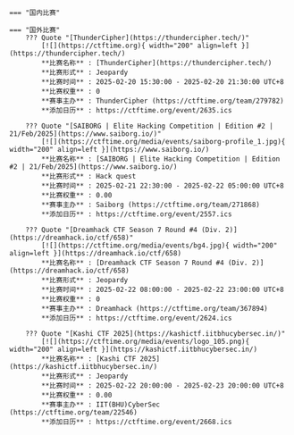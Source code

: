     === "国内比赛"
    
    === "国外比赛"
        ??? Quote "[ThunderCipher](https://thundercipher.tech/)"  
            [![](https://ctftime.org){ width="200" align=left }](https://thundercipher.tech/)  
            **比赛名称** : [ThunderCipher](https://thundercipher.tech/)  
            **比赛形式** : Jeopardy  
            **比赛时间** : 2025-02-20 15:30:00 - 2025-02-20 21:30:00 UTC+8  
            **比赛权重** : 0  
            **赛事主办** : ThunderCipher (https://ctftime.org/team/279782)  
            **添加日历** : https://ctftime.org/event/2635.ics  
            
        ??? Quote "[SAIBORG | Elite Hacking Competition | Edition #2 | 21/Feb/2025](https://www.saiborg.io/)"  
            [![](https://ctftime.org/media/events/saiborg-profile_1.jpg){ width="200" align=left }](https://www.saiborg.io/)  
            **比赛名称** : [SAIBORG | Elite Hacking Competition | Edition #2 | 21/Feb/2025](https://www.saiborg.io/)  
            **比赛形式** : Hack quest  
            **比赛时间** : 2025-02-21 22:30:00 - 2025-02-22 05:00:00 UTC+8  
            **比赛权重** : 0.00  
            **赛事主办** : Saiborg (https://ctftime.org/team/271868)  
            **添加日历** : https://ctftime.org/event/2557.ics  
            
        ??? Quote "[Dreamhack CTF Season 7 Round #4 (Div. 2)](https://dreamhack.io/ctf/658)"  
            [![](https://ctftime.org/media/events/bg4.jpg){ width="200" align=left }](https://dreamhack.io/ctf/658)  
            **比赛名称** : [Dreamhack CTF Season 7 Round #4 (Div. 2)](https://dreamhack.io/ctf/658)  
            **比赛形式** : Jeopardy  
            **比赛时间** : 2025-02-22 08:00:00 - 2025-02-22 23:00:00 UTC+8  
            **比赛权重** : 0  
            **赛事主办** : Dreamhack (https://ctftime.org/team/367894)  
            **添加日历** : https://ctftime.org/event/2624.ics  
            
        ??? Quote "[Kashi CTF 2025](https://kashictf.iitbhucybersec.in/)"  
            [![](https://ctftime.org/media/events/logo_105.png){ width="200" align=left }](https://kashictf.iitbhucybersec.in/)  
            **比赛名称** : [Kashi CTF 2025](https://kashictf.iitbhucybersec.in/)  
            **比赛形式** : Jeopardy  
            **比赛时间** : 2025-02-22 20:00:00 - 2025-02-23 20:00:00 UTC+8  
            **比赛权重** : 0.00  
            **赛事主办** : IIT(BHU)CyberSec (https://ctftime.org/team/22546)  
            **添加日历** : https://ctftime.org/event/2668.ics  
            